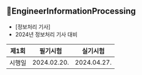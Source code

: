 ## 🚩EngineerInformationProcessing
- [정보처리 기사]
- 2024년 정보처리 기사 대비

| 제1회 | 필기시험 | 실기시험 |
|-------|-------|-------|
| 시행일  | 2024.02.20. | 2024.04.27. |

